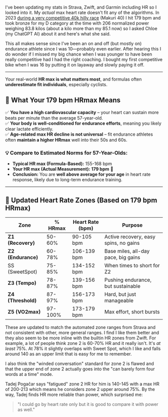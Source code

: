 I've been updating my stats in Strava, Zwift, and Garmin including HR so I looked into it. My _actual_ max heart rate doesn't fit any of the algorithms. In 2023 [during a very competitive 40k hilly race](https://zwiftpower.com/events.php?zid=3748450) (Makuri 40) I hit 179 bpm and took bronze for my D category at the time with 206 normalized power weighing 83.8 kilos (about a kilo more than my 85.1 now) so I asked Chloe (my ChatGPT AI) about it and here's what she said. 

This all makes sense since I've been an on and off (but mostly on) endurance athlete since I was 10—probably even earlier. After hearing this I do wonder if I missed my big chance when I was younger to have been really competitive had I had the right coaching. I bought my first competitive bike when I was 16 by putting it on layaway and slowly paying it off.

----

Your real-world **HR max is what matters most**, and formulas often **underestimate fit individuals**, especially cyclists.

## 🔹 What Your 179 bpm HRmax Means
✅ **You have a high cardiovascular capacity** – your heart can sustain more beats per minute than the average 57-year-old.  
✅ **Your body is well-conditioned for endurance efforts**, meaning you likely clear lactate efficiently.  
✅ **Age-related max HR decline is not universal** – fit endurance athletes often **maintain a higher HRmax** well into their 50s and 60s.  

### 💡 Compare to Estimated Norms for 57-Year-Olds:
- **Typical HR max (Formula-Based):** 155-168 bpm  
- **Your HR max (Actual Measurement):** **179 bpm** 🎯  
- **Conclusion:** You are **well above average for your age** in heart rate response, likely due to long-term endurance training.  

----
## 🔹 Updated Heart Rate Zones (Based on 179 bpm HRmax)

| **Zone**           | **% HRmax** | **Heart Rate (bpm)** | **Purpose**                           |
| ------------------ | ----------- | -------------------- | ------------------------------------- |
| **Z1 (Recovery)**  | 50-60%      | 90-105 bpm           | Active recovery, easy spins, no gains |
| **Z2 (Endurance)** | 60-78%      | 106-139 bpm          | Base miles, all-day pace, big gains   |
| SS (SweetSpot)     | 75-85%      | 134-152 bpm          | When times to short for Z2            |
| **Z3 (Tempo)**     | 78-87%      | 139-156 bpm          | Pushing endurance, but sustainable    |
| **Z4 (Threshold)** | 87-97%      | 156-173 bpm          | Hard, but just manageable             |
| **Z5 (VO2max)**    | 97-100%     | 173-179 bpm          | Max effort, short bursts              |

These are updated to match the automated zone ranges from Strava and not consistent with other, more general ranges. I find I like them better and they also seem to be more inline with the builtin HR zones from Zwift. For example, a lot of people think zone 2 is 60-70% HR and it really isn't. It's *at least* 75%. At 78% it slightly overlaps with Sweet Spot, which I like and falls around 140 as an upper limit that is easy for me to remember.

I also think the "winded conversation" standard for zone 2 is flawed and that the upper end of zone 2 actually goes into the "can barely form four words at a time" mode.

Tadej Pogačar says "fatigued" zone 2 HR for him is 140-145 with a max HR of 200-213 which means he considers zone 2 upper around 75%. By the way, Tadej finds HR more reliable than power, which surprised me:

> "I could go by heart rate only but it is good to compare it with power as well."